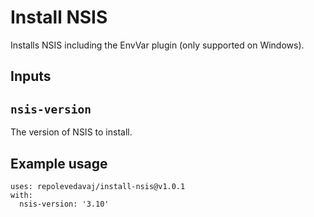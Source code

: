 # Install NSIS

Installs NSIS including the EnvVar plugin (only supported on Windows).

## Inputs

## `nsis-version`

The version of NSIS to install.

## Example usage

```shell
uses: repolevedavaj/install-nsis@v1.0.1
with:
  nsis-version: '3.10'
```
